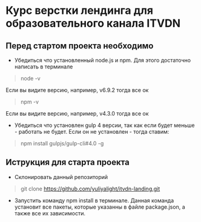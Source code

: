 # Курс верстки лендинга для образовательного канала ITVDN

## Перед стартом проекта необходимо

* Убедиться что установленный node.js и npm. Для этого достаточно написать в
терминале

> node -v

Если вы видите версию, например, v6.9.2 тогда все ок

> npm -v

Если вы видите версию, например, v4.3.0 тогда все ок

* Убедиться что установлен gulp 4 версии, так как если будет меньше - работать не
будет. Если он не установлен - тогда ставим:

> npm install gulpjs/gulp-cli#4.0 -g

## Иструкция для старта проекта
* Склонировать данный репозиторий
> git clone https://github.com/yuliyalight/itvdn-landing.git

* Запустить команду npm install в терминале. Данная команда установит все пакеты, которые указанны в файле
package.json, а также все их зависимости.






